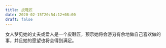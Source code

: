 ```yaml
---
title: 皮鞋匠
date: 2020-02-15T20:54:12+08:00
draft: false
---
```


女人梦见她的丈夫或爱人是一个皮鞋匠，预示她将会游刃有余地做自己喜欢做的事，并且她的愿望也将会得到满足。

